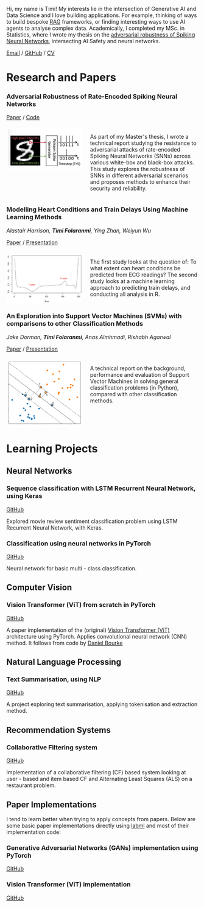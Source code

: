 Hi, my name is Timi! My interests lie in the intersection of Generative AI and Data Science and I love building applications. For example, thinking of ways to build bespoke [RAG](https://www.promptingguide.ai/techniques/rag) frameworks, or finding interesting ways to use AI agents to analyse complex data. Academically, I completed my MSc. in Statistics, where I wrote my thesis on the <a href="https://timif2.github.io/AI Safety Thesis - Timi Folaranmi.pdf">adversarial robustness of Spiking Neural Networks</a>, intersecting AI Safety and neural networks.

<a href="mailto:timicsbe@gmail.com">Email</a> / [GitHub](https://github.com/timif2) / <a href="https://timif2.github.io/Timi Folaranmi - CV.pdf">CV</a>

# Research and Papers

### Adversarial Robustness of Rate-Encoded Spiking Neural Networks

[Paper](https://timif2.github.io/AI%20Safety%20Thesis%20-%20Timi%20Folaranmi.pdf) / [Code](https://github.com/timif2/snnthesis)

<div style="display: flex; flex-wrap: wrap; align-items: flex-start; margin-top: 20px;">
  <img src="Thesis1.PNG" alt="Diagram illustrating adversarial attacks on SNNs" style="width: 200px; max-width: 100%; height: auto; margin-right: 20px; border-radius: 8px;">
  <p style="flex: 1;">
    As part of my Master's thesis, I wrote a technical report studying the resistance to adversarial attacks of rate-encoded Spiking Neural Networks (SNNs) across various white-box and black-box attacks. This study explores the robustness of SNNs in different adversarial scenarios and proposes methods to enhance their security and reliability.
  </p>
</div>

### Modelling Heart Conditions and Train Delays Using Machine Learning Methods
*Alastair Harrison, **Timi Folaranmi**, Ying Zhan, Weiyun Wu* 

<a href="https://timif2.github.io/ECG -based classification and Train Delay Prediction using Machine Learning.pdf">Paper</a> / <a href="https://timif2.github.io/Heart Conditions Study Slides.pdf">Presentation</a>

<div style="display: flex; flex-wrap: wrap; align-items: flex-start; margin-top: 20px;">
  <img src="ECG1.PNG" alt="Diagram illustrating adversarial attacks on SNNs" style="width: 200px; max-width: 100%; height: auto; margin-right: 20px; border-radius: 8px;">
  <p style="flex: 1;">
The first study looks at the question of: To what extent can heart conditions be predicted from ECG readings? The second study looks at a machine learning approach to predicting train delays, and conducting all analysis in R.
  </p>
</div>

### An Exploration into Support Vector Machines (SVMs) with comparisons to other Classification Methods
*Jake Dorman, **Timi Folaranmi**, Anas Almhmadi, Rishabh Agarwal*

<a href="https://timif2.github.io/An Exploration into SVMs with comparisons to other classification methods.pdf">Paper</a> / <a href="https://timif2.github.io/Support_Vector_Machines.pdf">Presentation</a>

<div style="display: flex; flex-wrap: wrap; align-items: flex-start; margin-top: 20px;">
  <img src="SVM1.PNG" alt="Diagram illustrating adversarial attacks on SNNs" style="width: 200px; max-width: 100%; height: auto; margin-right: 20px; border-radius: 8px;">
  <p style="flex: 1;">
A technical report on the background, performance and evaluation of Support Vector Machines in solving general classification problems (in Python), compared with other classification methods. 
  </p>
</div>

# Learning Projects

## Neural Networks

### Sequence classification with LSTM Recurrent Neural Network, using Keras
[GitHub](https://github.com/timif2/neural-networks/blob/90e84800424fce0ff569115d7204b7344e84a045/Sequence%20Classification%20with%20LSTM%20Recurrent%20Neural%20Networks%20with%20Keras.ipynb)

Explored movie review sentiment classification problem using LSTM Recurrent Neural Network, with Keras.

### Classification using neural networks in PyTorch
[GitHub](https://github.com/timif2/neural-networks/blob/9489a21a391af28e1dd75296ffc92612906e7a10/Neural%20Network%20(Multi%20-%20class)%20Classification%20in%20PyTorch.ipynb)

Neural network for basic multi - class classification. 

## Computer Vision

### Vision Transformer (ViT) from scratch in PyTorch
[GitHub](https://github.com/timif2/computer-vision/blob/bed7418b0a8a61bc8b31797573696afd6f055b51/Vision%20Transformer%20(ViT)%20from%20scratch%20in%20PyTorch%20(Paper%20Implementation).ipynb)

A paper implementation of the (original) [Vision Transformer (ViT)](https://arxiv.org/abs/2010.11929) architecture using PyTorch. Applies convolutional neural network (CNN) method. It follows from code by [Daniel Bourke](https://github.com/mrdbourke/pytorch-deep-learning/)

## Natural Language Processing

### Text Summarisation, using NLP
[GitHub](https://github.com/timif2/language-models/blob/b61241d7cc7343ef5a2e1c358ce663a01c4785cb/Text%20Summarisation%20using%20Natural%20Language%20Processing.ipynb)

A project exploring text summarisation, applying tokenisation and extraction method.

## Recommendation Systems

### Collaborative Filtering system
[GitHub](https://github.com/timif2/recommendation-systems/blob/1fee42d5c8305d58d31c5993037980a3a8bc509e/Collaborative_filtering.ipynb)

Implementation of a collaborative filtering (CF) based system looking at user - based and item based CF and Alternating Least Squares (ALS) on a restaurant problem.

## Paper Implementations

I tend to learn better when trying to apply concepts from papers. Below are some basic paper implementations directly using [labml](https://github.com/labmlai) and most of their implementation code:

### Generative Adversarial Networks (GANs) implementation using PyTorch
[GitHub](https://github.com/timif2/paper-implementations/blob/f94bfe42c01132bd3303eeee7e0143e7e8a14572/Generative%20Adversarial%20Network%20(GAN)%20with%20PyTorch.ipynb)

### Vision Transformer (ViT) implementation
[GitHub](https://github.com/timif2/paper-implementations/blob/f94bfe42c01132bd3303eeee7e0143e7e8a14572/Vision%20Transformer%20(ViT)%20using%20PyTorch.ipynb)



